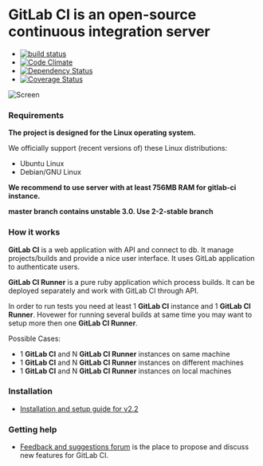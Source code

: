 # GitLab CI is an open-source continuous integration server

* [![build status](https://secure.travis-ci.org/gitlabhq/gitlab-ci.png)](https://travis-ci.org/gitlabhq/gitlab-ci)
* [![Code Climate](https://codeclimate.com/github/gitlabhq/gitlab-ci.png)](https://codeclimate.com/github/gitlabhq/gitlab-ci)
* [![Dependency Status](https://gemnasium.com/gitlabhq/gitlab-ci.png)](https://gemnasium.com/gitlabhq/gitlab-ci)
* [![Coverage Status](https://coveralls.io/repos/gitlabhq/gitlab-ci/badge.png?branch=master)](https://coveralls.io/r/gitlabhq/gitlab-ci)

![Screen](https://github.com/downloads/gitlabhq/gitlab-ci/gitlab_ci_preview.png)

### Requirements

**The project is designed for the Linux operating system.**

We officially support (recent versions of) these Linux distributions:

- Ubuntu Linux
- Debian/GNU Linux

__We recommend to use server with at least 756MB RAM for gitlab-ci instance.__


__master branch contains unstable 3.0. Use 2-2-stable branch__


### How it works

__GitLab CI__ is a web application with API and connect to db. 
It manage projects/builds and provide a nice user interface. 
It uses GitLab application to authenticate users.

__GitLab CI Runner__ is a pure ruby application which process builds.
It can be deployed separately and work with GitLab CI through API.

In order to run tests you need at least 1 __GitLab CI__ instance and 1 __GitLab CI Runner__.
Hovewer for running several builds at same time you may want to setup more then one __GitLab CI Runner__.

Possible Cases: 

* 1 __GitLab CI__ and N __GitLab CI Runner__ instances on same machine
* 1 __GitLab CI__ and N __GitLab CI Runner__ instances on different machines
* 1 __GitLab CI__ and N __GitLab CI Runner__ instances on local machines


### Installation

* [Installation and setup guide for v2.2](https://github.com/gitlabhq/gitlab-ci/blob/2-2-stable/doc/installation.md)

### Getting help

* [Feedback and suggestions forum](http://feedback.gitlab.com/forums/176466-general/category/64310-gitlab-ci) is the place to propose and discuss new features for GitLab CI.

